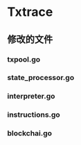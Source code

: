 # Txtrace
## 修改的文件
### txpool.go
### state_processor.go
### interpreter.go
### instructions.go
### blockchai.go
